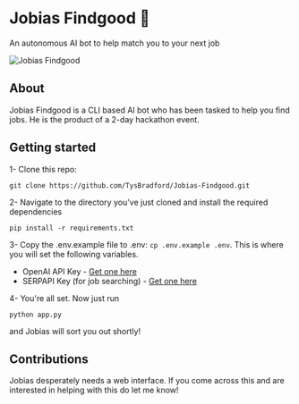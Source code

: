 # Jobias Findgood 🧐
An autonomous AI bot to help match you to your next job

![Jobias Findgood](https://media.discordapp.net/attachments/1077257490737143931/1098630118286569502/tys_cartoon_avatar_illustration_of_wise_geeky_recruiter_called__1d560ae9-f289-4794-9e31-96b98c03140d.png?width=200&height=200)

## About
Jobias Findgood is a CLI based AI bot who has been tasked to help you find jobs. He is the product of a 2-day hackathon event.  

## Getting started

1- Clone this repo: 

    git clone https://github.com/TysBradford/Jobias-Findgood.git

2- Navigate to the directory you've just cloned and install the required dependencies

    pip install -r requirements.txt

3-  Copy the .env.example file to .env:  `cp .env.example .env`. This is where you will set the following variables.

 - OpenAI API Key - [Get one here](https://platform.openai.com/account/api-keys)
 - SERPAPI Key (for job searching) - [Get one here](https://serpapi.com/manage-api-key)

4- You're all set. Now just run 

    python app.py 
and Jobias will sort you out shortly!

## Contributions
Jobias desperately needs a web interface. If you come across this and are interested in helping with this do let me know!

